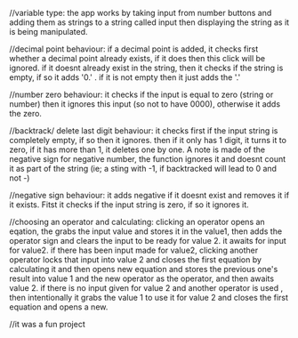 //variable type:
the app works by taking input from number buttons and adding them as strings to a string called input then displaying the string as it is being manipulated. 

//decimal point behaviour:
if a decimal point is added, it checks first whether a decimal point already exists, if it does then this click will be ignored. if it doesnt already exist in the string, then it checks if the string is empty, if so it adds '0.'  . if it is not empty then it just adds the '.'

//number zero behaviour:
it checks if the input is equal to zero (string or number) then it ignores this input (so not to have 0000), otherwise it adds the zero.

//backtrack/ delete last digit behaviour:
it checks first if the input string is completely empty, if so then it ignores. then if it only has 1 digit, it turns it to zero, if it has more than 1, it deletes one by one. A note is made of the negative sign for negative number, the function ignores it and doesnt count it as part of the string (ie; a sting with -1, if backtracked will lead to 0 and not -)

//negative sign behaviour:
it adds negative if it doesnt exist and removes it if it exists. Fitst it checks if the input string is zero, if so it ignores it.

//choosing an operator and calculating:
clicking an operator opens an eqation, the grabs the input value and stores it in the value1, then adds the operator sign and clears the input to be ready for value 2. it awaits for input for value2. if there has been input made for value2, clicking another operator locks that input into value 2 and closes the first equation by calculating it and then opens new equation and stores the previous one's result into value 1 and the new operator as the operator, and then awaits value 2.   if there is no input given for value 2 and another operator is used , then intentionally it grabs the value 1 to use it for value 2 and closes the first equation and opens a new.
    
//it was a fun project 

